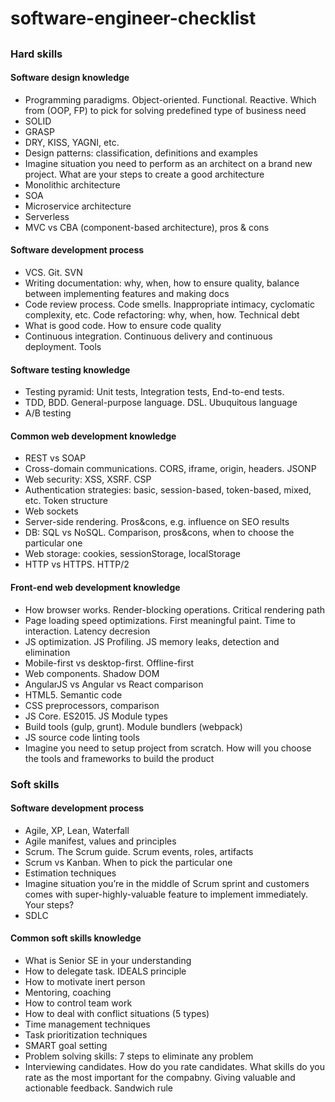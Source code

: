 # software-engineer-checklist

##

### Hard skills

#### Software design knowledge

- Programming paradigms. Object-oriented. Functional. Reactive. Which from (OOP, FP) to pick for solving predefined type of business need
- SOLID
- GRASP
- DRY, KISS, YAGNI, etc.
- Design patterns: classification, definitions and examples
- Imagine situation you need to perform as an architect on a brand new project. What are your steps to create a good architecture
- Monolithic architecture
- SOA
- Microservice architecture
- Serverless
- MVC vs CBA (component-based architecture), pros & cons

#### Software development process

- VCS. Git. SVN
- Writing documentation: why, when, how to ensure quality, balance between implementing features and making docs
- Code review process. Code smells. Inappropriate intimacy, cyclomatic complexity, etc. Code refactoring: why, when, how. Technical debt
- What is good code. How to ensure code quality
- Continuous integration. Continuous delivery and continuous deployment. Tools

#### Software testing knowledge

- Testing pyramid: Unit tests, Integration tests, End-to-end tests.
- TDD, BDD. General-purpose language. DSL. Ubuquitous language
- A/B testing

#### Common web development knowledge

- REST vs SOAP
- Cross-domain communications. CORS, iframe, origin, headers. JSONP
- Web security: XSS, XSRF. CSP
- Authentication strategies: basic, session-based, token-based, mixed, etc. Token structure
- Web sockets
- Server-side rendering. Pros&cons, e.g. influence on SEO results
- DB: SQL vs NoSQL. Comparison, pros&cons, when to choose the particular one
- Web storage: cookies, sessionStorage, localStorage
- HTTP vs HTTPS. HTTP/2

#### Front-end web development knowledge

- How browser works. Render-blocking operations. Critical rendering path
- Page loading speed optimizations. First meaningful paint. Time to interaction. Latency decresion
- JS optimization. JS Profiling. JS memory leaks, detection and elimination
- Mobile-first vs desktop-first. Offline-first
- Web components. Shadow DOM
- AngularJS vs Angular vs React comparison
- HTML5. Semantic code
- CSS preprocessors, comparison
- JS Core. ES2015. JS Module types
- Build tools (gulp, grunt). Module bundlers (webpack)
- JS source code linting tools
- Imagine you need to setup project from scratch. How will you choose the tools and frameworks to build the product


### Soft skills

#### Software development process

- Agile, XP, Lean, Waterfall
- Agile manifest, values and principles
- Scrum. The Scrum guide. Scrum events, roles, artifacts
- Scrum vs Kanban. When to pick the particular one
- Estimation techniques
- Imagine situation you’re in the middle of Scrum sprint and customers comes with super-highly-valuable feature to implement immediately. Your steps?
- SDLC


#### Common soft skills knowledge

- What is Senior SE in your understanding
- How to delegate task. IDEALS principle
- How to motivate inert person
- Mentoring, coaching
- How to control team work
- How to deal with conflict situations (5 types)
- Time management techniques
- Task prioritization techniques
- SMART goal setting
- Problem solving skills: 7 steps to eliminate any problem
- Interviewing candidates. How do you rate candidates. What skills do you rate as the most important for the compabny. Giving valuable and actionable feedback. Sandwich rule
